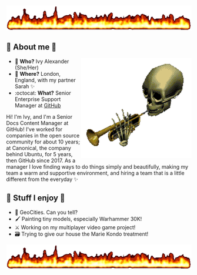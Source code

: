 
![cool flames](https://github.com/ivyharriet/ivyharriet/blob/main/badass-flames.gif)

## 👹 About me 👹

<img src="https://github.com/ivyharriet/ivyharriet/blob/main/skeleton-toot.gif" align="right" width="300"> 

- 🌈 **Who?** Ivy Alexander (She/Her)
- 📍 **Where?** London, England, with my partner Sarah ✨
- :octocat: **What?** Senior Enterprise Support Manager at [GitHub](https://github.com)

Hi! I'm Ivy, and I'm a Senior Docs Content Manager at GitHub! I've worked for companies in the open source community for about 10 years; at Canonical, the company behind Ubuntu, for 5 years, then GitHub since 2017. As a manager I love finding ways to do things simply and beautifully, making my team a warm and supportive environment, and hiring a team that is a little different from the everyday ✨

## 👹 Stuff I enjoy 👹

- 🌇 GeoCities. Can you tell?
- 🖌️ Painting tiny models, especially Warhammer 30K!
- ⚔️ Working on my multiplayer video game project!
- 🗃️ Trying to give our house the Marie Kondo treatment!

![cool flames](https://github.com/ivyharriet/ivyharriet/blob/main/badass-flames.gif)
